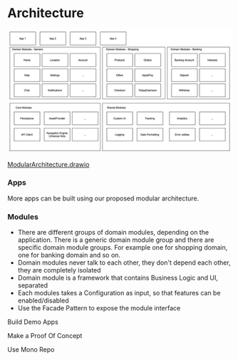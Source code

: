 # Architecture

![](./architecture.png)

[ModularArchitecture.drawio](./ModularArchitecture.drawio)

### Apps

More apps can be built using our proposed modular architecture.

### Modules

- There are different groups of domain modules, depending on the application. There is a generic domain module group and there are specific domain module groups. For example one for shopping domain, one for banking domain and so on.
- Domain modules never talk to each other, they don't depend each other, they are completely isolated
- Domain module is a framework that contains Business Logic and UI, separated
- Each modules takes a Configuration as input, so that features can be enabled/disabled
- Use the Facade Pattern to expose the module interface

Build Demo Apps

Make a Proof Of Concept

Use Mono Repo

